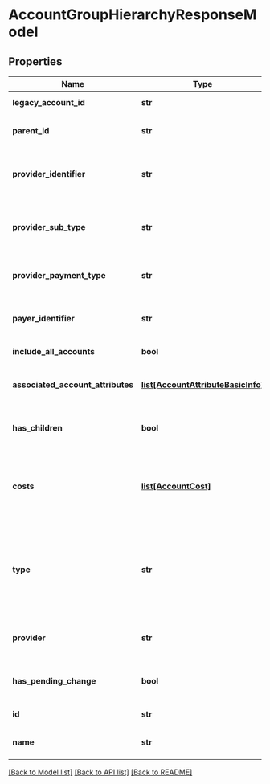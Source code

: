 # AccountGroupHierarchyResponseModel

## Properties
Name | Type | Description | Notes
------------ | ------------- | ------------- | -------------
**legacy_account_id** | **str** | The legacy account&#39;s ID. | [optional] 
**parent_id** | **str** | The account group&#39;s parent. | [optional] 
**provider_identifier** | **str** | The account&#39;s cloud provider identifier. | [optional] 
**provider_sub_type** | **str** | The account&#39;s cloud provider sub-type. | [optional] 
**provider_payment_type** | **str** | The account&#39;s payment model. | [optional] 
**payer_identifier** | **str** | The account&#39;s payer identifier. | [optional] 
**include_all_accounts** | **bool** | Includes all accounts. | [optional] 
**associated_account_attributes** | [**list[AccountAttributeBasicInfo]**](AccountAttributeBasicInfo.md) | List of associated account attributes. | [optional] 
**has_children** | **bool** | Determines if the account group has children. | [optional] 
**costs** | [**list[AccountCost]**](AccountCost.md) | The total cost of all accounts in the account group and any of its descendents. | [optional] 
**type** | **str** | The account group&#39;s type. Valid types are General, Group, and MAV. This property supports: sorting. | [optional] 
**provider** | **str** | The account&#39;s cloud provider. | [optional] 
**has_pending_change** | **bool** | True if the account has a pending change. | [optional] 
**id** | **str** | The account&#39;s ID. | [optional] 
**name** | **str** | The account&#39;s name. | [optional] 

[[Back to Model list]](../README.md#documentation-for-models) [[Back to API list]](../README.md#documentation-for-api-endpoints) [[Back to README]](../README.md)


